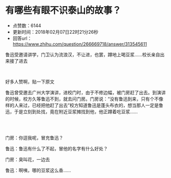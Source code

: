# 有哪些有眼不识泰山的故事？
- 点赞数：6144
- 更新时间：2018年02月07日22时21分26秒
- 回答url：https://www.zhihu.com/question/266669718/answer/313545611
<body>
 <p data-pid="AQMbJoRm">鲁迅受邀请讲学，门卫认为流浪汉，不让进，也罢，蹲地上喝豆浆……校长亲自出来接了进去</p>
 <br>
 <p data-pid="ztkVHlUH">好多人赞啊，贴一下原文</p>
 <p data-pid="uH7SxHT5">鲁迅曾受邀去广州大学演讲，进校门时，由于不修边幅，被门房赶了出去。到演讲的时候，校方久等鲁迅不到，就去问门房。门房说：“没有鲁迅到来，只有个不像样的人来过，已经把他赶了出去”校方知道鲁迅是蓬头布衣的，想当那人一定是鲁迅，于是立刻到处找，竟在附近豆浆摊找到他，他正蹲着吃豆浆……</p>
 <br>
 <br>
 <p data-pid="kfrfU1GE">门房：你逗我呢，冒充鲁迅？</p>
 <p data-pid="jP6C_Jrh">鲁迅：鲁迅有什么了不起，冒他的名字有什么好处？</p>
 <p data-pid="c9abSkdm">门房：臭叫花，一边去</p>
 <p data-pid="rSn8sAUP">鲁迅：啊咦，哪的豆浆这么香……</p>
</body>